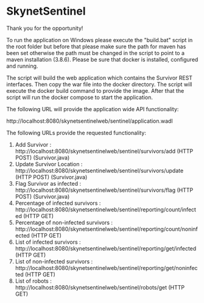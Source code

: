 # SkynetSentinel

Thank you for the opportunity!

To run the application on Windows please execute the "build.bat" script in the root folder but before that 
please make sure the path for maven has been set otherwise the path must be changed 
in the script to point to a maven installation (3.8.6). Please be sure that docker is installed, configured and running.

The script will build the web application which contains the Survivor REST interfaces. Then copy the war file
into the docker directory. The script will execute the docker build command to provide the image. After that
the script will run the docker compose to start the application.

The following URL will provide the application wide API functionality:

http://localhost:8080/skynetsentinelweb/sentinel/application.wadl 

The following URLs provide the requested functionality:

1. Add Survivor : http://localhost:8080/skynetsentinelweb/sentinel/survivors/add (HTTP POST) (Survivor.java)
2. Update Survivor Location : http://localhost:8080/skynetsentinelweb/sentinel/survivors/update (HTTP POST) (Survivor.java)
3. Flag Survivor as infected : http://localhost:8080/skynetsentinelweb/sentinel/survivors/flag (HTTP POST) (Survivor.java)
4. Percentage of infected survivors : http://localhost:8080/skynetsentinelweb/sentinel/reporting/count/infected (HTTP GET)
5. Percentage of non-infected survivors : http://localhost:8080/skynetsentinelweb/sentinel/reporting/count/noninfected (HTTP GET)
6. List of infected survivors : http://localhost:8080/skynetsentinelweb/sentinel/reporting/get/infected (HTTP GET)
7. List of non-infected survivors : http://localhost:8080/skynetsentinelweb/sentinel/reporting/get/noninfected (HTTP GET)
8. List of robots : http://localhost:8080/skynetsentinelweb/sentinel/robots/get (HTTP GET)
